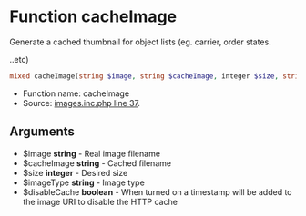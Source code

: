 Function cacheImage
===========================

Generate a cached thumbnail for object lists (eg. carrier, order states.

..etc)

```php
mixed cacheImage(string $image, string $cacheImage, integer $size, string $imageType, boolean $disableCache)
```

* Function name: cacheImage
* Source: [images.inc.php line 37](https://github.com/PrestaShop/PrestaShop/blob/1.5.0.2/images.inc.php#L37).

Arguments
---------

* $image **string** - Real image filename
* $cacheImage **string** - Cached filename
* $size **integer** - Desired size
* $imageType **string** - Image type
* $disableCache **boolean** - When turned on a timestamp will be added to the image URI to disable the HTTP cache

